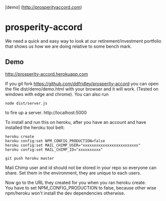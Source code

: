 [demo] (http://prosperityaccord.com)
# prosperity-accord
We need a quick and easy way to look at our retirement/investment portfolio that shows us how we are doing relative to some bench mark.


## Demo
http://prosperity-accord.herokuapp.com


If you git fork https://github.com/ddfridley/prosperity-accord you can open the file dist/demo/demo.html with your browser and it will work. (Tested on windows with edge and chrome). You can also run 

    node dist/server.js 

to fire up a server. http://localhost:5000

To install and run this on heroku, after you have an account and have installed the heroku tool belt:

    heroku create
    heroku config:set NPM_CONFIG_PRODUCTION=false
    heroku config:set MAIL_CHIMP_USER="xxxxxxxxxxxxxxxxxxxxxxxxx"  
    heroku config:set MAIL_CHIMP_ID="xxxxxxxxxx"

    git push heroku master

Mail Chimp user and id should not be stored in your repo so everyone can share.  Set them in the environment, they are unique to each users.

Now go to the URL they created for you when you ran heroku create.  
You have to set NPM_CONFIG_PRODUCTION to false, because other wise npm/heroku won't install the dev dependencies otherwise.

